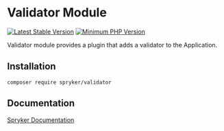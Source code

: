 # Validator Module
[![Latest Stable Version](https://poser.pugx.org/spryker/validator/v/stable.svg)](https://packagist.org/packages/spryker/validator)
[![Minimum PHP Version](https://img.shields.io/badge/php-%3E%3D%207.4-8892BF.svg)](https://php.net/)

Validator module provides a plugin that adds a validator to the Application.

## Installation

```
composer require spryker/validator
```

## Documentation

[Spryker Documentation](https://academy.spryker.com/developing_with_spryker/module_guide/modules.html)
